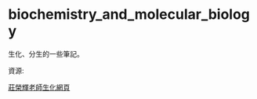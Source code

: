 # biochemistry_and_molecular_biology

生化、分生的一些筆記。


資源:

   [莊榮輝老師生化網頁](http://juang.bst.ntu.edu.tw/BC2008/student/BC2009.htm)